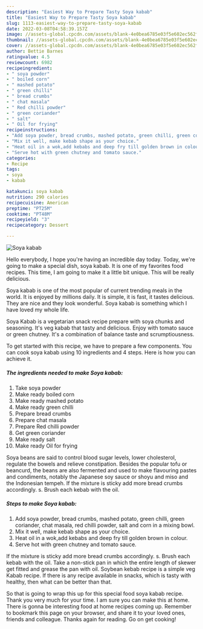 ```yaml
---
description: "Easiest Way to Prepare Tasty Soya kabab"
title: "Easiest Way to Prepare Tasty Soya kabab"
slug: 1113-easiest-way-to-prepare-tasty-soya-kabab
date: 2022-03-08T04:58:39.157Z
image: //assets-global.cpcdn.com/assets/blank-4e0bea6785e03f5e602ec562f230caae08da540cada707380b4fe1bbebba43da.png
thumbnail: //assets-global.cpcdn.com/assets/blank-4e0bea6785e03f5e602ec562f230caae08da540cada707380b4fe1bbebba43da.png
cover: //assets-global.cpcdn.com/assets/blank-4e0bea6785e03f5e602ec562f230caae08da540cada707380b4fe1bbebba43da.png
author: Bettie Barnes
ratingvalue: 4.5
reviewcount: 6982
recipeingredient:
- " soya powder"
- " boiled corn"
- " mashed potato"
- " green chilli"
- " bread crumbs"
- " chat masala"
- " Red chilli powder"
- " green coriander"
- " salt"
- " Oil for frying"
recipeinstructions:
- "Add soya powder, bread crumbs, mashed potato, green chilli, green coriander, chat masala, red chilli powder, salt and corn in a mixing bowl."
- "Mix it well, make kebab shape as your choice."
- "Heat oil in a wok,add kebabs and deep fry till golden brown in colour."
- "Serve hot with green chutney and tomato sauce."
categories:
- Recipe
tags:
- soya
- kabab

katakunci: soya kabab 
nutrition: 290 calories
recipecuisine: American
preptime: "PT25M"
cooktime: "PT48M"
recipeyield: "3"
recipecategory: Dessert

---
```



![Soya kabab](//assets-global.cpcdn.com/assets/blank-4e0bea6785e03f5e602ec562f230caae08da540cada707380b4fe1bbebba43da.png)

Hello everybody, I hope you're having an incredible day today. Today, we're going to make a special dish, soya kabab. It is one of my favorites food recipes. This time, I am going to make it a little bit unique. This will be really delicious.

Soya kabab is one of the most popular of current trending meals in the world. It is enjoyed by millions daily. It is simple, it is fast, it tastes delicious. They are nice and they look wonderful. Soya kabab is something which I have loved my whole life.

Soya Kabab is a vegetarian snack recipe prepare with soya chunks and seasoning. It&#39;s veg kabab that tasty and delicious. Enjoy with tomato sauce or green chutney. It&#39;s a combination of balance taste and scrumptiousness.


To get started with this recipe, we have to prepare a few components. You can cook soya kabab using 10 ingredients and 4 steps. Here is how you can achieve it.

<!--inarticleads1-->

##### The ingredients needed to make Soya kabab:

1. Take  soya powder
1. Make ready  boiled corn
1. Make ready  mashed potato
1. Make ready  green chilli
1. Prepare  bread crumbs
1. Prepare  chat masala
1. Prepare  Red chilli powder
1. Get  green coriander
1. Make ready  salt
1. Make ready  Oil for frying


Soya beans are said to control blood sugar levels, lower cholesterol, regulate the bowels and relieve constipation. Besides the popular tofu or beancurd, the beans are also fermented and used to make flavouring pastes and condiments, notably the Japanese soy sauce or shoyu and miso and the Indonesian tempeh. If the mixture is sticky add more bread crumbs accordingly. s. Brush each kebab with the oil. 

<!--inarticleads2-->

##### Steps to make Soya kabab:

1. Add soya powder, bread crumbs, mashed potato, green chilli, green coriander, chat masala, red chilli powder, salt and corn in a mixing bowl.
1. Mix it well, make kebab shape as your choice.
1. Heat oil in a wok,add kebabs and deep fry till golden brown in colour.
1. Serve hot with green chutney and tomato sauce.


If the mixture is sticky add more bread crumbs accordingly. s. Brush each kebab with the oil. Take a non-stick pan in which the entire length of skewer get fitted and grease the pan with oil. Soybean kebab recipe is a simple veg Kabab recipe. If there is any recipe available in snacks, which is tasty with healthy, then what can be better than that. 

So that is going to wrap this up for this special food soya kabab recipe. Thank you very much for your time. I am sure you can make this at home. There is gonna be interesting food at home recipes coming up. Remember to bookmark this page on your browser, and share it to your loved ones, friends and colleague. Thanks again for reading. Go on get cooking!

